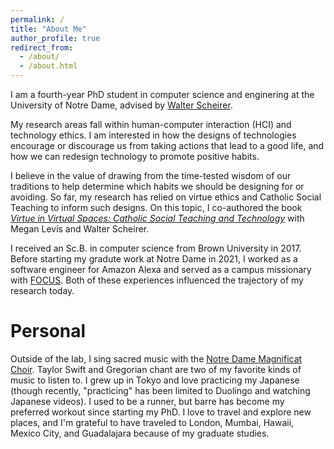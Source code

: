 ```yaml
---
permalink: /
title: "About Me"
author_profile: true
redirect_from: 
  - /about/
  - /about.html
---
```


I am a fourth-year PhD student in computer science and enginering at the University of Notre Dame, advised by [Walter Scheirer](https://www.wjscheirer.com).

My research areas fall within human-computer interaction (HCI) and technology ethics. I am interested in how the designs of technologies encourage or discourage us from taking actions that lead to a good life, and how we can redesign technology to promote positive habits.

I believe in the value of drawing from the time-tested wisdom of our traditions to help determine which habits we should be designing for or avoiding. So far, my research has relied on virtue ethics and Catholic Social Teaching to inform such designs. On this topic, I co-authored the book [*Virtue in Virtual Spaces: Catholic Social Teaching and Technology*](https://litpress.org/Products/00269/Virtue-in-Virtual-Spaces) with Megan Levis and Walter Scheirer.

I received an Sc.B. in computer science from Brown University in 2017. Before starting my gradute work at Notre Dame in 2021, I worked as a software engineer for Amazon Alexa and served as a campus missionary with [FOCUS](https://focus.org). Both of these experiences influenced the trajectory of my research today.


Personal
======
Outside of the lab, I sing sacred music with the [Notre Dame Magnificat Choir](https://www.youtube.com/@notredamemagnificatchoir). Taylor Swift and Gregorian chant are two of my favorite kinds of music to listen to. I grew up in Tokyo and love practicing my Japanese (though recently, "practicing" has been limited to Duolingo and watching Japanese videos). I used to be a runner, but barre has become my preferred workout since starting my PhD. I love to travel and explore new places, and I'm grateful to have traveled to London, Mumbai, Hawaii, Mexico City, and Guadalajara because of my graduate studies.

